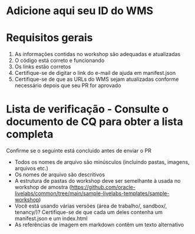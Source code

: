 # Adicione aqui seu ID do WMS

# Requisitos gerais

1.  As informações contidas no workshop são adequadas e atualizadas
2.  O código está correto e funcionando
3.  Os links estão corretos
4.  Certifique-se de digitar o link do e-mail de ajuda em manifest.json
5.  Certifique-se de que as URLs do WMS sejam atualizadas conforme necessário depois que seu PR for aprovado

# Lista de verificação - Consulte o documento de CQ para obter a lista completa

Confirme se o seguinte está concluído antes de enviar o PR

*    Todos os nomes de arquivo são minúsculos (incluindo pastas, imagens, arquivos etc.)
*    Os nomes de arquivo são descritivos
*    A estrutura de pastas do workshop deve ser semelhante à usada no workshop de amostra (https://github.com/oracle-livelabs/common/tree/main/sample-livelabs-templates/sample-workshop)
*    Você está usando várias versões (área de trabalho/, sandbox/, tenancy/)? Certifique-se de que cada um deles contenha um manifest.json e um index.html
*    As referências de imagem em markdown contêm um texto alternativo